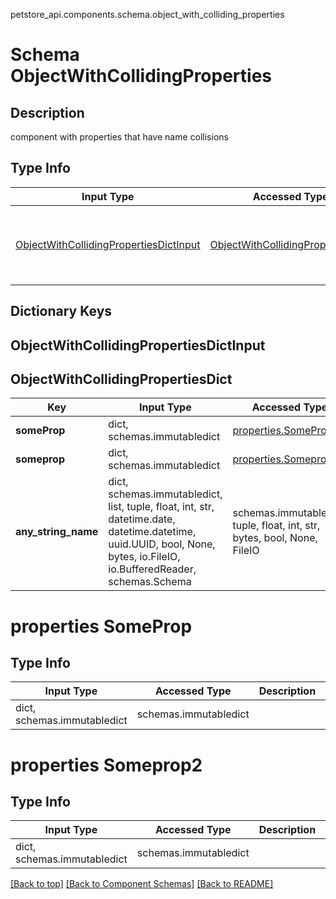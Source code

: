 petstore_api.components.schema.object_with_colliding_properties
# Schema ObjectWithCollidingProperties

## Description
component with properties that have name collisions

## Type Info
Input Type | Accessed Type | Description | Notes
------------ | ------------- | ------------- | -------------
[ObjectWithCollidingPropertiesDictInput](#objectwithcollidingpropertiesdictinput) | [ObjectWithCollidingPropertiesDict](#objectwithcollidingpropertiesdict) | component with properties that have name collisions |

## Dictionary Keys
## ObjectWithCollidingPropertiesDictInput
## ObjectWithCollidingPropertiesDict

Key | Input Type | Accessed Type | Description | Notes
------------ | ------------- | ------------- | ------------- | -------------
**someProp** | dict, schemas.immutabledict | [properties.SomeProp](#properties-someprop) |  | [optional]
**someprop** | dict, schemas.immutabledict | [properties.Someprop2](#properties-someprop2) |  | [optional]
**any_string_name** | dict, schemas.immutabledict, list, tuple, float, int, str, datetime.date, datetime.datetime, uuid.UUID, bool, None, bytes, io.FileIO, io.BufferedReader, schemas.Schema | schemas.immutabledict, tuple, float, int, str, bytes, bool, None, FileIO | any string name can be used but the value must be the correct type | [optional]

# properties SomeProp

## Type Info
Input Type | Accessed Type | Description | Notes
------------ | ------------- | ------------- | -------------
dict, schemas.immutabledict | schemas.immutabledict |  |

# properties Someprop2

## Type Info
Input Type | Accessed Type | Description | Notes
------------ | ------------- | ------------- | -------------
dict, schemas.immutabledict | schemas.immutabledict |  |

[[Back to top]](#top) [[Back to Component Schemas]](../../../README.md#Component-Schemas) [[Back to README]](../../../README.md)
